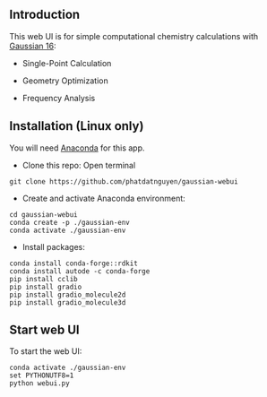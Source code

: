 ## Introduction
This web UI is for simple computational chemistry calculations with [Gaussian 16](https://gaussian.com/):

* Single-Point Calculation


* Geometry Optimization


* Frequency Analysis


## Installation  (Linux only)
You will need [Anaconda](https://www.anaconda.com/download) for this app.
- Clone this repo: Open terminal

```
git clone https://github.com/phatdatnguyen/gaussian-webui
```

- Create and activate Anaconda environment:

```
cd gaussian-webui
conda create -p ./gaussian-env
conda activate ./gaussian-env
```

- Install packages:

```
conda install conda-forge::rdkit
conda install autode -c conda-forge
pip install cclib
pip install gradio
pip install gradio_molecule2d
pip install gradio_molecule3d
```

## Start web UI
To start the web UI:

```
conda activate ./gaussian-env
set PYTHONUTF8=1
python webui.py
```